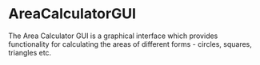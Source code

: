 # AreaCalculatorGUI
The Area Calculator GUI is a graphical interface which provides functionality for calculating the areas of different forms - circles, squares, triangles etc.
